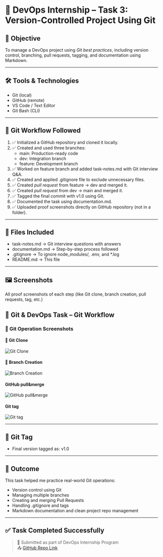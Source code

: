 # 📂 DevOps Internship – Task 3: Version-Controlled Project Using Git

## 📌 Objective
To manage a DevOps project using *Git best practices*, including version control, branching, pull requests, tagging, and documentation using Markdown.

---

## 🛠 Tools & Technologies
- Git (local)
- GitHub (remote)
- VS Code / Text Editor
- Git Bash (CLI)

---

## 🔄 Git Workflow Followed

1. ✅ Initialized a GitHub repository and cloned it locally.
2. ✅ Created and used three branches:
   - main: Production-ready code
   - dev: Integration branch
   - feature: Development branch
3. ✅ Worked on feature branch and added task-notes.md with Git interview Q&A.
4. ✅ Created and applied .gitignore file to exclude unnecessary files.
5. ✅ Created *pull request* from feature → dev and merged it.
6. ✅ Created *pull request* from dev → main and merged it.
7. ✅ Tagged the final commit with v1.0 using Git.
8. ✅ Documented the task using documentation.md.
9. ✅ Uploaded proof screenshots directly on GitHub repository (not in a folder).

---

## 📄 Files Included
- task-notes.md → Git interview questions with answers  
- documentation.md → Step-by-step process followed  
- .gitignore → To ignore node_modules/, .env, and *.log  
- README.md → This file  

---

## 🖼 Screenshots

All proof screenshots of each step (like Git clone, branch creation, pull requests, tag, etc.) 
## 📝 Git & DevOps Task – Git Workflow

### 📸 Git Operation Screenshots

#### 🔽 Git Clone
![Git Clone](Screenshot1/git-clone.png)

#### 🌿 Branch Creation
![Branch Creation](Screenshot2/git-branchcreation.png)

####  GitHub pull&merge
![GitHub pull&merge](Screenshot3/git-pull&merge.png)

#### Git tag
![Git tag](Screenshot4/git-tag.png)

---

## 🔖 Git Tag

- Final version tagged as: v1.0

---

## 🏁 Outcome

This task helped me practice real-world Git operations:
- Version control using Git
- Managing multiple branches
- Creating and merging Pull Requests
- Handling .gitignore and tags
- Markdown documentation and clean project repo management

---

## ✅ Task Completed Successfully

> 📌 Submitted as part of DevOps Internship Program  
> 📤 [GitHub Repo Link](https://github.com/KasiViswanadh-Raga/git-devops-task4)
